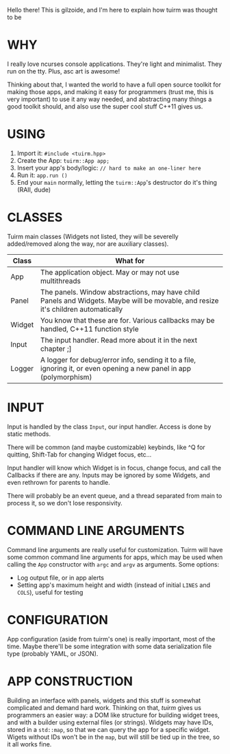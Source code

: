Hello there!
This is gilzoide, and I'm here to explain how tuirm was thought to be

WHY
===
I really love ncurses console applications. They're light and minimalist.
They run on the tty. Plus, asc art is awesome!

Thinking about that, I wanted the world to have a full open source toolkit for
making those apps, and making it easy for programmers (trust me, this is very
important) to use it any way needed, and abstracting many things a good toolkit
should, and also use the super cool stuff C++11 gives us.

USING
=====
1. Import it: `#include <tuirm.hpp>`
2. Create the App: `tuirm::App app;`
3. Insert your app's body/logic: `// hard to make an one-liner here`
4. Run it: `app.run ()`
5. End your `main` normally, letting the `tuirm::App`'s destructor do it's thing
(RAII, dude)

CLASSES
=======
Tuirm main classes (Widgets not listed, they will be severelly added/removed
along the way, nor are auxiliary classes).

Class  | What for
------ | --------
App    | The application object. May or may not use multithreads
Panel  | The panels. Window abstractions, may have child Panels and Widgets. Maybe will be movable, and resize it's children automatically
Widget | You know that these are for. Various callbacks may be handled, C++11 function style
Input  | The input handler. Read more about it in the next chapter ;]
Logger | A logger for debug/error info, sending it to a file, ignoring it, or even opening a new panel in app (polymorphism)

INPUT
=====
Input is handled by the class `Input`, our input handler.
Access is done by static methods.

There will be common (and maybe customizable) keybinds, like ^Q
for quitting, Shift-Tab for changing Widget focus, etc...

Input handler will know which Widget is in focus, change focus, and call the
Callbacks if there are any. Inputs may be ignored by some Widgets, and even
rethrown for parents to handle.

There will probably be an event queue, and a thread separated from main to
process it, so we don't lose responsivity.

COMMAND LINE ARGUMENTS
======================
Command line arguments are really useful for customization.
Tuirm will have some common command line arguments for apps, which may be used
when calling the `App` constructor with `argc` and `argv` as arguments.
Some options:
- Log output file, or in app alerts
- Setting app's maximum height and width (instead of initial `LINES` and `COLS`),
  useful for testing

CONFIGURATION
=============
App configuration (aside from tuirm's one) is really important, most of the
time. Maybe there'll be some integration with some data serialization file type
(probably YAML, or JSON).

APP CONSTRUCTION
================
Building an interface with panels, widgets and this stuff is somewhat
complicated and demand hard work.
Thinking on that, _tuirm_ gives us programmers an easier way: a DOM like
structure for building widget trees, and with a builder using external files
(or strings).
Widgets may have IDs, stored in a `std::map`, so that we can
query the app for a specific widget. Wigets without IDs won't be in the `map`,
but will still be tied up in the tree, so it all works fine.
